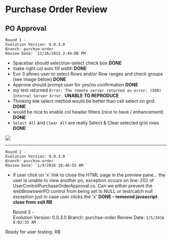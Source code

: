 # Purchase Order Review

## PO Approval

	Round 1 -  
	Evolution Version: 0.0.3.0
	Branch: purchse-order
	Review Date: `12/16/2015 2:49:08 PM` 


* Spacebar should select/un-select check box **DONE**
* make right col auto fill width **DONE**
* Evo 3 allows user to select Rows and/or Row ranges and check groups (see image below) **DONE**
* Approve should prompt user for yes/no confirmation **DONE**
* my test returned `Error: The remote server returned an error: (500) Internal Server Error.` **UNABLE TO REPRODUCE**
* Thinking `ROW` select method would be better than cell select on grid **DONE**
* would be nice to enable col header filters (nice to have / enhancement) **DONE**
* `Select All` and `Clear All` are really Select & Clear selected grid rows **DONE**


![](http://i.imgur.com/YDLMK2H.png)


<hr>

	
	Round 2 -  
	Evolution Version: 0.0.3.0
	Branch: purchse-order
	Review Date: `1/4/2016 10:46:55 AM ` 

*	if user click on 'x' link to close the HTML page in the preview pane... the user is unable to view another po, exception occurs on line: 202 of UserControlPurchaseOrderApproval.cs.  Can we either prevent the webBrowswerPO control from being set to NULL or test/catch null exception just in case user clicks the 'x' **DONE - removed javascript close from xslt RB**


	Round 3 -  
	Evolution Version: 0.0.3.0
	Branch: purchse-order
	Review Date: `1/5/2016 8:02:35 AM `

Ready for user testing. RB 
